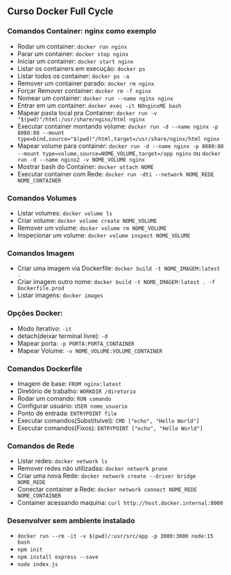 ## Curso Docker Full Cycle

### Comandos Container: nginx como exemplo
- Rodar um container: ```docker run nginx```
- Parar um container: ```docker stop nginx```
- Iniciar um container: ```docker start nginx```
- Listar os containers em execução: ```docker ps```
- Listar todos os container: ```docker ps -a```
- Remover um container parado: ```docker rm nginx```
- Forçar Remover container: ```docker rm -f nginx```
- Nomear um container: ```docker run --name nginx nginx```
- Entrar em um container: ```docker exec -it NOnginxME bash```
- Mapear pasta local pra Container: ```docker run -v "$(pwd)"/html:/usr/share/nginx/html nginx```
- Executar container montando volume: ```docker run -d --name nginx -p 8080:80 --mount type=bind,source="$(pwd)"/html,target=/usr/share/nginx/html nginx```
- Mapear volume para container: ```docker run -d --name nginx -p 8080:80 --mount type=volume,source=NOME_VOLUME,target=/app nginx``` ou ```docker run -d --name nginx2 -v NOME_VOLUME nginx```
- Mostrar bash do Container: ```docker attach NOME```
- Executar container com Rede: ```docker run -dti --network NOME_REDE NOME_CONTAINER```

### Comandos Volumes
- Listar volumes: ```docker volume ls```
- Criar volume: ```docker volume create NOME_VOLUME```
- Remover um volume: ```docker volume rm NOME_VOLUME```
- Inspecionar um volume: ```docker volume inspect NOME_VOLUME``` 

### Comandos Imagem
- Criar uma imagem via Dockerfile: ```docker build -t NOME_IMAGEM:latest .```
- Criar imagem outro nome: ```docker build -t NOME_IMAGEM:latest . -f Dockerfile.prod```
- Listar imagens: ```docker images```

### Opções Docker:
- Modo iterativo: ```-it```
- detach(deixar terminal livre): ```-d```
- Mapear porta: ```-p PORTA:PORTA_CONTAINER```
- Mapear Volume: ```-v NOME_VOLUME:VOLUME_CONTAINER```

### Comandos Dockerfile
- Imagem de base: ```FROM nginx:latest```
- Diretório de trabalho: ```WORKDIR /diretorio```
- Rodar um comando: ```RUN comando```
- Configurar usuário: ```USER nome_usuario```
- Ponto de entrada: ```ENTRYPOINT file```
- Executar comandos(Substituível): ```CMD ["echo", "Hello World"]```
- Executar comandos(Fixos): ```ENTRYPOINT ["echo", "Hello World"]```

### Comandos de Rede
- Listar redes: ```docker network ls```
- Remover redes não utilizadas: ```docker network prune```
- Criar uma nova Rede: ```docker network create --driver bridge NOME_REDE```
- Conectar container a Rede: ```docker network connect NOME_REDE NOME_CONTAINER```
- Container acessando maquina: ```curl http://host.docker.internal:8000```

### Desenvolver sem ambiente instalado
- ```docker run --rm -it -v $(pwd)/:usr/src/app -p 3000:3000 node:15 bash ```
- ```npm init```
- ```npm install express --save```
- ```node index.js```
